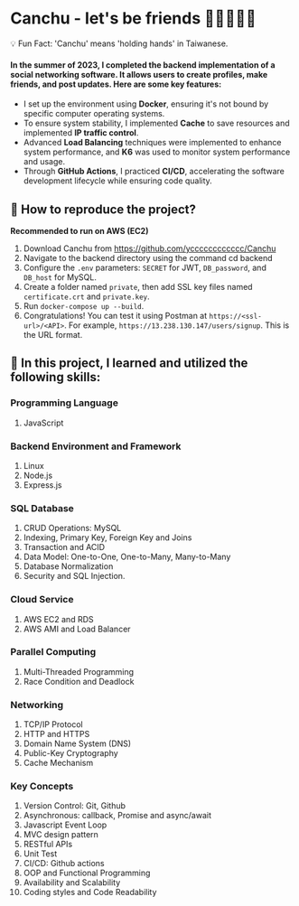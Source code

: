 # Canchu - let's be friends 👩🏻‍🤝‍👩🏼
💡 Fun Fact: 'Canchu' means 'holding hands' in Taiwanese.

#### In the summer of 2023, I completed the backend implementation of a social networking software. It allows users to create profiles, make friends, and post updates. Here are some key features:

* I set up the environment using **Docker**, ensuring it's not bound by specific computer operating systems.
* To ensure system stability, I implemented **Cache** to save resources and implemented **IP traffic control**.
* Advanced **Load Balancing** techniques were implemented to enhance system performance, and **K6** was used to monitor system performance and usage.
* Through **GitHub Actions**, I practiced **CI/CD**, accelerating the software development lifecycle while ensuring code quality.

## 🚀 How to reproduce the project?
**Recommended to run on AWS (EC2)**
1. Download Canchu from https://github.com/ycccccccccccc/Canchu
2. Navigate to the backend directory using the command cd backend
3. Configure the `.env` parameters: `SECRET` for JWT, `DB_password`, and `DB_host` for MySQL.
4. Create a folder named `private`, then add SSL key files named `certificate.crt` and `private.key`.
5. Run `docker-compose up --build`.
6. Congratulations! You can test it using Postman at `https://<ssl-url>/<API>`. For example, `https://13.238.130.147/users/signup`. This is the URL format.

## 🚀 In this project, I learned and utilized the following skills:
### Programming Language
1. JavaScript

### Backend Environment and Framework
1. Linux
2. Node.js
3. Express.js

### SQL Database
1. CRUD Operations: MySQL
2. Indexing, Primary Key, Foreign Key and Joins
3. Transaction and ACID
4. Data Model: One-to-One, One-to-Many, Many-to-Many
5. Database Normalization
6. Security and SQL Injection. 

### Cloud Service
1. AWS EC2 and RDS
2. AWS AMI and Load Balancer

### Parallel Computing
1. Multi-Threaded Programming
2. Race Condition and Deadlock

### Networking
1. TCP/IP Protocol
2. HTTP and HTTPS
3. Domain Name System (DNS)
4. Public-Key Cryptography
5. Cache Mechanism

### Key Concepts
1. Version Control: Git, Github
2. Asynchronous: callback, Promise and async/await 
3. Javascript Event Loop
4. MVC design pattern
5. RESTful APIs
6. Unit Test
7. CI/CD: Github actions
8. OOP and Functional Programming
9. Availability and Scalability
10. Coding styles and Code Readability
